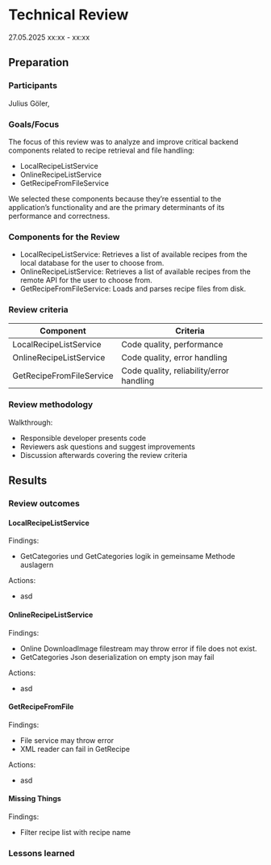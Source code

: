 # Technical Review
27.05.2025 xx:xx - xx:xx

## Preparation
### Participants
Julius Göler, 

### Goals/Focus
The focus of this review was to analyze and improve critical backend components related to recipe retrieval and file handling:
- LocalRecipeListService
- OnlineRecipeListService
- GetRecipeFromFileService

We selected these components because they’re essential to the application’s functionality and are the primary determinants of its performance and correctness.

### Components for the Review
 - LocalRecipeListService: Retrieves a list of available recipes from the local database for the user to choose from.
 - OnlineRecipeListService: Retrieves a list of available recipes from the remote API for the user to choose from.
 - GetRecipeFromFileService: Loads and parses recipe files from disk.

### Review criteria
| Component                | Criteria |
|--------------------------|----------|
| LocalRecipeListService   | Code quality, performance |
| OnlineRecipeListService  | Code quality, error handling |
| GetRecipeFromFileService | Code quality, reliability/error handling |

### Review methodology
Walkthrough:
 - Responsible developer presents code
 - Reviewers ask questions and suggest improvements
 - Discussion afterwards covering the review criteria

## Results
### Review outcomes
#### LocalRecipeListService

Findings:
 - GetCategories und GetCategories logik in gemeinsame Methode auslagern

Actions:
 - asd
 
#### OnlineRecipeListService

Findings:
  - Online DownloadImage filestream may throw error if file does not exist.
  - GetCategories Json deserialization on empty json may fail

Actions:
 - asd

#### GetRecipeFromFile

Findings:
  - File service may throw error
  - XML reader can fail in GetRecipe

Actions:
 - asd

#### Missing Things

Findings:
 - Filter recipe list with recipe name

### Lessons learned


